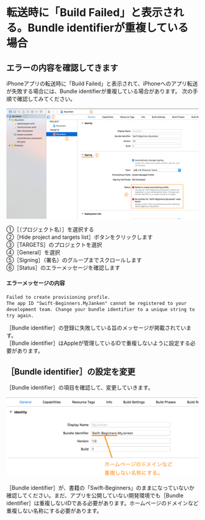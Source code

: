 # 転送時に「Build Failed」と表示される。Bundle identifierが重複している場合

## エラーの内容を確認してきます

iPhoneアプリの転送時に「Build Failed」と表示されて、iPhoneへのアプリ転送が失敗する場合には、Bundle identifierが重複している場合があります。
次の手順で確認してみてください。

<img src="images/simulator_00001.png" alt="Failed to create provisioning profile.">

①［（プロジェクト名）］を選択する  
②［Hide project and targets list］ボタンをクリックします  
③［TARGETS］のプロジェクトを選択  
④［General］を選択  
⑤［Signing］（署名）のグループまでスクロールします  
⑥［Status］のエラーメッセージを確認します  

#### エラーメッセージの内容
```
Failed to create provisioning profile.  
The app ID "Swift-Beginners.MyJanken" cannot be registered to your development team. Change your bundle identifier to a unique string to try again.
```

［Bundle identifier］の登録に失敗している旨のメッセージが掲載されています。  
［Bundle identifier］はAppleが管理しているIDで重複しないように設定する必要があります。  

## ［Bundle identifier］の設定を変更

［Bundle identifier］の項目を確認して、変更していきます。

<img src="images/simulator_00002.png" alt="［Bundle identifier］の設定を変更">

［Bundle identifier］が、書籍の「Swift-Beginners」のままになっていないか確認してください。まだ、アプリを公開していない開発環境でも［Bundle identifier］は重複しないIDである必要があります。ホームページのドメインなど重複しない名称にする必要があります。
